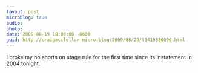 ```yaml
---
layout: post
microblog: true
audio: 
photo: 
date: 2009-08-19 18:00:00 -0600
guid: http://craigmcclellan.micro.blog/2009/08/20/t3419080090.html
---
```

I broke my no shorts on stage rule for the first time since its instatement in 2004 tonight.
